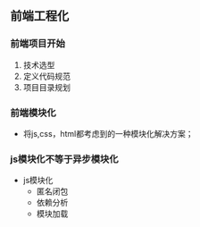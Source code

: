 ## 前端工程化

### 前端项目开始
1. 技术选型
2. 定义代码规范
3. 项目目录规划

### 前端模块化
- 将js,css，html都考虑到的一种模块化解决方案；


### js模块化不等于异步模块化
- js模块化
    + 匿名闭包
    + 依赖分析
    + 模块加载
